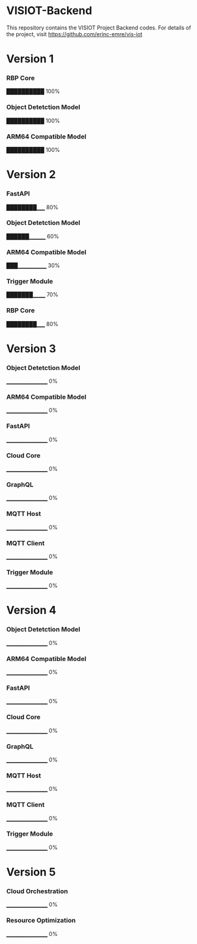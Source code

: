 # VISIOT-Backend
This repository contains the VISIOT Project Backend codes. For details of the project, visit https://github.com/erinc-emre/vis-iot

# Version 1
### RBP Core
██████████ 100%	

### Object Detetction Model
██████████ 100%	

### ARM64 Compatible Model
██████████ 100%	


# Version 2

### FastAPI
████████▁▁ 80%

### Object Detetction Model
██████▁▁▁▁ 60%		

### ARM64 Compatible Model
███▁▁▁▁▁▁▁ 30%		
		

### Trigger Module
███████▁▁▁ 70%	

### RBP Core
████████▁▁ 80%




# Version 3
### Object Detetction Model
▁▁▁▁▁▁▁▁▁▁ 0%	

### ARM64 Compatible Model
▁▁▁▁▁▁▁▁▁▁ 0%	

### FastAPI
▁▁▁▁▁▁▁▁▁▁ 0%	

### Cloud Core
▁▁▁▁▁▁▁▁▁▁ 0%	

### GraphQL
▁▁▁▁▁▁▁▁▁▁ 0%		

### MQTT Host
▁▁▁▁▁▁▁▁▁▁ 0%	
### MQTT Client
▁▁▁▁▁▁▁▁▁▁ 0%	

### Trigger Module
▁▁▁▁▁▁▁▁▁▁ 0%	


# Version 4
### Object Detetction Model
▁▁▁▁▁▁▁▁▁▁ 0%	

### ARM64 Compatible Model
▁▁▁▁▁▁▁▁▁▁ 0%	

### FastAPI
▁▁▁▁▁▁▁▁▁▁ 0%	

### Cloud Core
▁▁▁▁▁▁▁▁▁▁ 0%	

### GraphQL
▁▁▁▁▁▁▁▁▁▁ 0%	

### MQTT Host
▁▁▁▁▁▁▁▁▁▁ 0%	

### MQTT Client
▁▁▁▁▁▁▁▁▁▁ 0%	

### Trigger Module
▁▁▁▁▁▁▁▁▁▁ 0%	


# Version 5
### Cloud Orchestration
▁▁▁▁▁▁▁▁▁▁ 0%
### Resource Optimization
▁▁▁▁▁▁▁▁▁▁ 0%